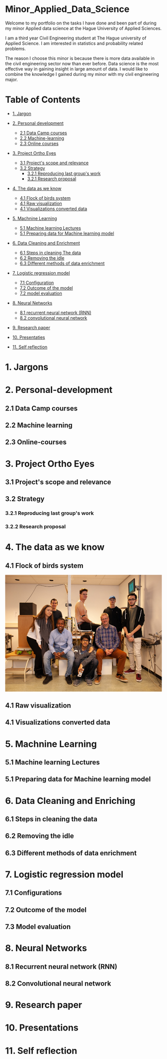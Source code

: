 # Minor_Applied_Data_Science
Welcome to my portfolio on the tasks I have done and been part of during my minor Applied data science at the Hague University of Applied Sciences. 

I am a third year Civil Engineering student at The Hague university of Applied Science. I am interested in statistics and probability related problems. 

The reason I choose this minor is because there is more data available in the civil engineering sector now than ever before. Data science is the most effective way in gaining insight in large amount of data. I would like to combine the knowledge I gained during my minor with my civil engineering major.

# Table of Contents

- [1. Jargon](#1-Jargon)
- [2. Personal development](#2-Personal-development)
  - [2.1 Data Camp courses](#21-Data-Camp-courses)
  - [2.2 Machine-learning](#22-Machine-learning)
  - [2.3 Online courses](#23-Online-courses)
- [3. Project Ortho Eyes](#3-Project-Ortho-Eyes)
  - [3.1 Project's scope and relevance](#31-Project's-scope-and-relevance)
  - [3.2 Strategy](#32-Research-proposal)
     - [3.2.1 Reproducing last group's work](#321-Reproducing-last-groups-work)
     - [3.2.1 Research proposal](#321-Research-proposal)
- [4. The data as we know](#4-The-data-as-we-know)
  - [4.1 Flock of birds system](#41-Flock-of-birds-system)
  - [4.1 Raw visualization](#41-Raw-visualization)
  - [4.1 Visualizations converted data](#41-Visualizations-converted-data)
- [5. Machnine Learning](#5-Machnine-Learning)
  - [5.1 Machine learning Lectures](#51-Machine-learning-Lectures)
  - [5.1 Preparing data for Machine learning model](#51-Preparing-data-for-Machine-learning-model)
- [6. Data Cleaning and Enrichment](#6-Data-cleaning-and-Enrichment)
  - [6.1 Steps in cleaning The data](#61-Steps-in-cleaning-the-data)
  - [6.2 Removing the idle](#62-Removing-the-idle)
  - [6.3 Different methods of data enrichment](#63-Different-methods-of-data-enrichment)
- [7. Logistic regression model](#7-Logistic-regression-model)
     - [7.1 Configuration](#71-configuration)
     - [7.2 Outcome of the model](#72-Outcome-of-the-model)
     - [7.2 model evaluation](#72-model-evaluation)
 - [8. Neural Networks](#8-Neural-Networks)
     - [8.1 recurrent neural network (RNN)](#81-recurrent-neural-network-(RNN))
     - [8.2 convolutional neural network](#82-convolutional-neural-network)

- [9. Research paper](#7-Research-paper)
- [10. Presentaties](#7-Presentaties)
- [11. Self reflection](#7-Self-reflection)

# 1. Jargons

# 2. Personal-development
## 2.1 Data Camp courses
## 2.2 Machine learning
## 2.3 Online-courses

# 3. Project Ortho Eyes
## 3.1 Project's scope and relevance
## 3.2 Strategy 
### 3.2.1 Reproducing last group's work
### 3.2.2 Research proposal


# 4. The data as we know
## 4.1 Flock of birds system
![Group-foto](https://github.com/Hassanyare/Minor_Applied_Data_Science/blob/master/fotos/group-foto.PNG)
## 4.1 Raw visualization
## 4.1 Visualizations converted data


# 5. Machnine Learning
## 5.1 Machine learning Lectures
## 5.1 Preparing data for Machine learning model
# 6. Data Cleaning and Enriching
## 6.1 Steps in cleaning the data
## 6.2 Removing the idle
## 6.3 Different methods of data enrichment
# 7. Logistic regression model
## 7.1  Configurations
## 7.2 Outcome of the model
## 7.3 Model evaluation
# 8. Neural Networks
## 8.1 Recurrent neural network (RNN)
## 8.2 Convolutional neural network
# 9. Research paper
# 10. Presentations
# 11. Self reflection
